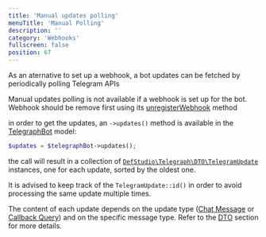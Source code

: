 ```yaml
---
title: 'Manual updates polling'
menuTitle: 'Manual Polling'
description: ''
category: 'Webhooks'
fullscreen: false 
position: 67
---
```


As an aternative to set up a webhook, a bot updates can be fetched by periodically polling Telegram APIs

<alert type="alert">Manual updates polling is not available if a webhook is set up for the bot. Webhook should be remove first using its [unregisterWebhook](webhooks/deleting-webhooks) method</alert>

in order to get the updates, an `->updates()` method is available in the [TelegraphBot](models/telegraph-bot) model:

```php
$updates = $telegraphBot->updates();
```

the call will result in a collection of [`DefStudio\Telegraph\DTO\TelegramUpdate`](webhooks/dto#telegram-update) instances, one for each update, sorted by the oldest one. 

It is advised to keep track of the  `TelegramUpdate::id()` in order to avoid processing the same update multiple times.

The content of each update depends on the update type ([Chat Message](webhooks/webhook-request-types#chat-messages) or [Callback Query](webhooks/webhook-request-types#callback-queries)) and on the specific message type. Refer to the [DTO](wehbhooks/dto) section for more details.
